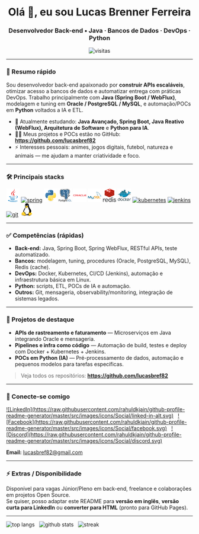 <h1 align="center">Olá 👋, eu sou <strong>Lucas Brenner Ferreira</strong></h1>
<h3 align="center">Desenvolvedor Back-end • Java · Bancos de Dados · DevOps · Python</h3>

<p align="center">
  <img src="https://komarev.com/ghpvc/?username=lucasbref82&label=Profile%20views&color=0e75b6&style=flat" alt="visitas" />
</p>

---

### 🔭 Resumo rápido
Sou desenvolvedor back-end apaixonado por **construir APIs escaláveis**, otimizar acesso a bancos de dados e automatizar entrega com práticas DevOps. Trabalho principalmente com **Java (Spring Boot / WebFlux)**, modelagem e tuning em **Oracle / PostgreSQL / MySQL**, e automação/POCs em **Python** voltados a IA e ETL.

- 🌱 Atualmente estudando: **Java Avançado, Spring Boot, Java Reativo (WebFlux), Arquitetura de Software** e **Python para IA**.  
- 👨‍💻 Meus projetos e POCs estão no GitHub: **https://github.com/lucasbref82**  
- ⚡ Interesses pessoais: animes, jogos digitais, futebol, natureza e animais — me ajudam a manter criatividade e foco.

---

### 🛠️ Principais stacks
<p align="left">
  <a href="https://www.java.com" target="_blank" rel="noreferrer"><img src="https://raw.githubusercontent.com/devicons/devicon/master/icons/java/java-original.svg" alt="java" width="36" height="36"/></a>
  <a href="https://spring.io/" target="_blank" rel="noreferrer"><img src="https://www.vectorlogo.zone/logos/springio/springio-icon.svg" alt="spring" width="36" height="36"/></a>
  <a href="https://www.python.org/" target="_blank" rel="noreferrer"><img src="https://raw.githubusercontent.com/devicons/devicon/master/icons/python/python-original.svg" alt="python" width="36" height="36"/></a>
  <a href="https://www.postgresql.org" target="_blank" rel="noreferrer"><img src="https://raw.githubusercontent.com/devicons/devicon/master/icons/postgresql/postgresql-original-wordmark.svg" alt="postgresql" width="36" height="36"/></a>
  <a href="https://www.oracle.com/" target="_blank" rel="noreferrer"><img src="https://raw.githubusercontent.com/devicons/devicon/master/icons/oracle/oracle-original.svg" alt="oracle" width="36" height="36"/></a>
  <a href="https://www.mysql.com/" target="_blank" rel="noreferrer"><img src="https://raw.githubusercontent.com/devicons/devicon/master/icons/mysql/mysql-original-wordmark.svg" alt="mysql" width="36" height="36"/></a>
  <a href="https://redis.io" target="_blank" rel="noreferrer"><img src="https://raw.githubusercontent.com/devicons/devicon/master/icons/redis/redis-original-wordmark.svg" alt="redis" width="36" height="36"/></a>
  <a href="https://www.docker.com/" target="_blank" rel="noreferrer"><img src="https://raw.githubusercontent.com/devicons/devicon/master/icons/docker/docker-original-wordmark.svg" alt="docker" width="36" height="36"/></a>
  <a href="https://kubernetes.io" target="_blank" rel="noreferrer"><img src="https://www.vectorlogo.zone/logos/kubernetes/kubernetes-icon.svg" alt="kubernetes" width="36" height="36"/></a>
  <a href="https://www.jenkins.io" target="_blank" rel="noreferrer"><img src="https://www.vectorlogo.zone/logos/jenkins/jenkins-icon.svg" alt="jenkins" width="36" height="36"/></a>
  <a href="https://git-scm.com/" target="_blank" rel="noreferrer"><img src="https://www.vectorlogo.zone/logos/git-scm/git-scm-icon.svg" alt="git" width="36" height="36"/></a>
  <a href="https://www.linux.org/" target="_blank" rel="noreferrer"><img src="https://raw.githubusercontent.com/devicons/devicon/master/icons/linux/linux-original.svg" alt="linux" width="36" height="36"/></a>
</p>

---

### ✅ Competências (rápidas)
- **Back-end:** Java, Spring Boot, Spring WebFlux, RESTful APIs, teste automatizado.  
- **Bancos:** modelagem, tuning, procedures (Oracle, PostgreSQL, MySQL), Redis (cache).  
- **DevOps:** Docker, Kubernetes, CI/CD (Jenkins), automação e infraestrutura básica em Linux.  
- **Python:** scripts, ETL, POCs de IA e automação.  
- **Outros:** Git, mensageria, observability/monitoring, integração de sistemas legados.

---

### 📁 Projetos de destaque
- **APIs de rastreamento e faturamento** — Microserviços em Java integrando Oracle e mensageria.  
- **Pipelines e infra como código** — Automação de build, testes e deploy com Docker + Kubernetes + Jenkins.  
- **POCs em Python (IA)** — Pré-processamento de dados, automação e pequenos modelos para tarefas específicas.

> Veja todos os repositórios: **https://github.com/lucasbref82**

---

### 🔗 Conecte-se comigo
<p align="left">
  <a href="https://www.linkedin.com/in/lucas-ferreira-791049177/" target="_blank">![LinkedIn](https://raw.githubusercontent.com/rahuldkjain/github-profile-readme-generator/master/src/images/icons/Social/linked-in-alt.svg)</a>
  &nbsp;
  <a href="https://www.facebook.com/lucas.brenner.96/" target="_blank">![Facebook](https://raw.githubusercontent.com/rahuldkjain/github-profile-readme-generator/master/src/images/icons/Social/facebook.svg)</a>
  &nbsp;
  <a href="https://discord.gg/lucasbref82" target="_blank">![Discord](https://raw.githubusercontent.com/rahuldkjain/github-profile-readme-generator/master/src/images/icons/Social/discord.svg)</a>
</p>

**Email:** lucasbref82@gmail.com

---

### ⚡ Extras / Disponibilidade
Disponível para vagas Júnior/Pleno em back-end, freelance e colaborações em projetos Open Source.  
Se quiser, posso adaptar este README para **versão em inglês**, **versão curta para LinkedIn** ou **converter para HTML** (pronto para GitHub Pages).

---

<p align="left">
  <img src="https://github-readme-stats.vercel.app/api/top-langs?username=lucasbref82&show_icons=true&locale=en&layout=compact" alt="top langs" />
  &nbsp;
  <img src="https://github-readme-stats.vercel.app/api?username=lucasbref82&show_icons=true&locale=en" alt="github stats" />
  &nbsp;
  <img src="https://github-readme-streak-stats.herokuapp.com/?user=lucasbref82&" alt="streak" />
</p>
